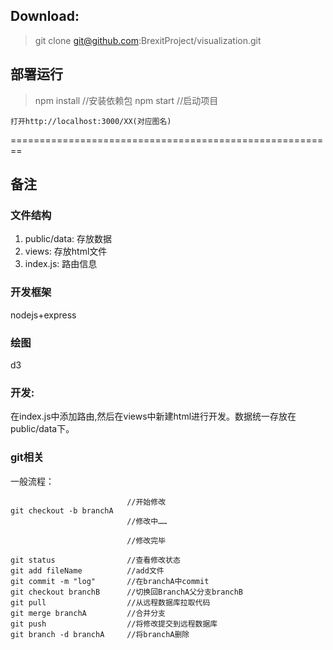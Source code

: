 ## Download:
> git clone git@github.com:BrexitProject/visualization.git
  
## 部署运行
> npm install //安装依赖包
> npm start //启动项目

```打开http://localhost:3000/XX(对应图名) ```

========================================================
## 备注

### 文件结构
1. public/data: 存放数据
2. views: 存放html文件
3. index.js: 路由信息

### 开发框架
nodejs+express

### 绘图
d3

### 开发:
  在index.js中添加路由,然后在views中新建html进行开发。数据统一存放在public/data下。

### git相关
一般流程：
```
                          //开始修改
git checkout -b branchA
                          //修改中……

                          //修改完毕

git status                //查看修改状态
git add fileName          //add文件
git commit -m "log"       //在branchA中commit 
git checkout branchB      //切换回BranchA父分支branchB
git pull                  //从远程数据库拉取代码
git merge branchA         //合并分支
git push                  //将修改提交到远程数据库
git branch -d branchA     //将branchA删除
```
